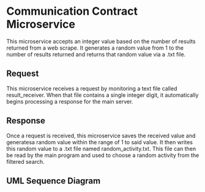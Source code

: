 # Communication Contract Microservice
This microservice accepts an integer value based on the number of results returned from a web scrape. It generates a random value from 1 to the number of results returned and returns that random value via a .txt file.

## Request
This microservice receives a request by monitoring a text file called result_receiver. When that file contains a single integer digit, it automatically begins processing a response for the main server.

## Response
Once a request is received, this microservice saves the received value and generatesa random value within the range of 1 to said value. It then writes this random value to a .txt file named random_activity.txt. This file can then be read by the main program and used to choose a random activity from the filtered search.

## UML Sequence Diagram

